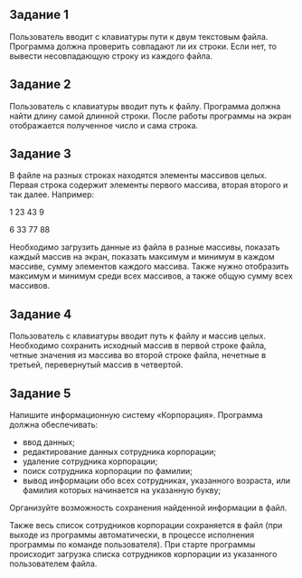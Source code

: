 ## Задание 1

Пользователь вводит с клавиатуры пути к двум текстовым файла. Программа должна проверить совпадают ли их строки. Если нет, то вывести несовпадающую строку из каждого файла.

## Задание 2

Пользователь с клавиатуры вводит путь к файлу. Программа должна найти длину самой длинной строки. После работы программы на экран отображается полученное число и сама строка.

## Задание 3

В файле на разных строках находятся элементы массивов целых. Первая строка содержит элементы первого массива, вторая второго и так далее. Например:

1 23 43 9

6 33 77 88

Необходимо загрузить данные из файла в разные массивы, показать каждый массив на экран, показать максимум и минимум в каждом массиве, сумму элементов каждого массива. Также нужно отобразить максимум и минимум среди всех массивов, а также общую сумму всех массивов.

## Задание 4

Пользователь с клавиатуры вводит путь к файлу и массив целых. Необходимо сохранить исходный массив в первой строке файла, четные значения из массива во второй строке файла, нечетные в третьей, перевернутый массив в четвертой.

## Задание 5

Напишите информационную систему «Корпорация».
Программа должна обеспечивать:
- ввод данных;
- редактирование данных сотрудника корпорации;
- удаление сотрудника корпорации;
- поиск сотрудника корпорации по фамилии;
- вывод информации обо всех сотрудниках, указанного
возраста, или фамилия которых начинается на указанную букву;

Организуйте возможность сохранения найденной информации в файл.

Также весь список сотрудников корпорации сохраняется в файл (при выходе из программы автоматически, в процессе исполнения программы по команде пользователя).
При старте программы происходит загрузка списка сотрудников корпорации из указанного пользователем файла.
